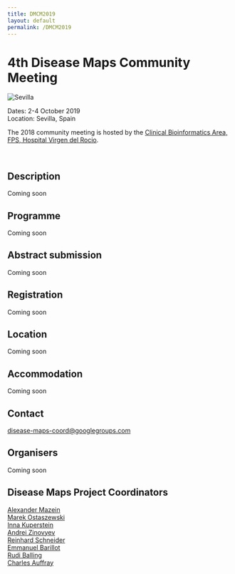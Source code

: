 ```yaml
---
title: DMCM2019
layout: default
permalink: /DMCM2019
---
```


# 4th Disease Maps Community Meeting

<img src="../images/places/Sevilla23.jpg" alt="Sevilla"/>

<p>  </p>

<p>Dates: 2-4 October 2019
<br />Location: Sevilla, Spain</p>

The 2018 community meeting is hosted by the <a href="http://www.clinbioinfosspa.es/">Clinical Bioinformatics Area, FPS, Hospital Virgen del Rocio</a>.

<br />

## Description

Coming soon

## Programme

Coming soon

## Abstract submission

Coming soon

## Registration

Coming soon  

## Location

Coming soon

## Accommodation

Coming soon

## Contact

<p><a href="mailto:disease-maps-coord@googlegroups.com ">disease-maps-coord@googlegroups.com</a></p>

## Organisers

Coming soon

## Disease Maps Project Coordinators

<p><a href="mailto:amazein@eisbm.org">Alexander Mazein</a>
<br /><a href="mailto:marek.ostaszewski@uni.lu">Marek Ostaszewski</a>
<br /><a href="mailto:inna.kuperstein@curie.fr ">Inna Kuperstein</a>
<br /><a href="mailto:andrei.zinovyev@curie.fr ">Andrei Zinovyev</a>
<br /><a href="mailto:reinhard.schneider@uni.lu">Reinhard Schneider</a>
<br /><a href="mailto:emmanuel.barillot@curie.fr ">Emmanuel Barillot</a>
<br /><a href="mailto:rudi.balling@uni.lu">Rudi Balling</a>
<br /><a href="mailto:cauffray@eisbm.org">Charles Auffray</a>
</p>
